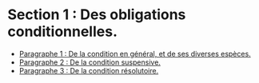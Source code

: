 # Section 1 : Des obligations conditionnelles.

- [Paragraphe 1 : De la condition en général, et de ses diverses espèces.](paragraphe-1)
- [Paragraphe 2 : De la condition suspensive.](paragraphe-2)
- [Paragraphe 3 : De la condition résolutoire.](paragraphe-3)
